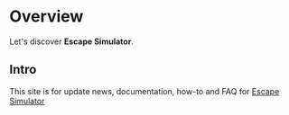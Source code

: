 # Overview

Let's discover **Escape Simulator**.

## Intro

This site is for update news, documentation, how-to and FAQ for [Escape Simulator](https://store.steampowered.com/app/1435790/Escape_Simulator/)
